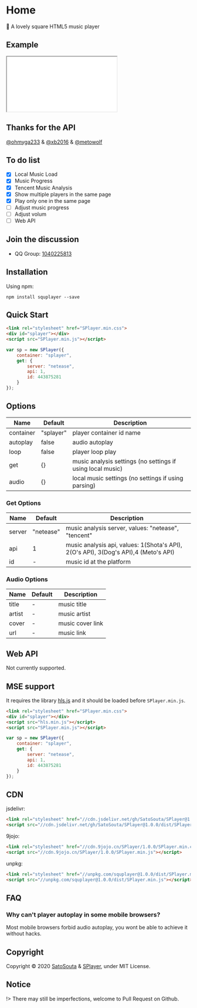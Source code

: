 # Home

🍭 A lovely square HTML5 music player

## Example

<iframe src="example.html"></iframe>

## Thanks for the API

[@ohmyga233](https://github.com/ohmyga233) & [@xb2016](https://github.com/xb2016) & [@metowolf](https://github.com/metowolf)

## To do list
 - [x] Local Music Load
 - [x] Music Progress
 - [x] Tencent Music Analysis
 - [x] Show multiple players in the same page
 - [x] Play only one in the same page
 - [ ] Adjust music progress
 - [ ] Adjust volum
 - [ ] Web API

## Join the discussion

 - QQ Group: [1040225813](https://shang.qq.com/wpa/qunwpa?idkey=fb30524582f88ffc33bcb0da8734a91c877694984794f6cb7f87a3d1269eaecf)

## Installation

Using npm:
```
npm install squplayer --save
```

## Quick Start

```html
<link rel="stylesheet" href="SPlayer.min.css">
<div id="splayer"></div>
<script src="SPlayer.min.js"></script>
```

```js
var sp = new SPlayer({
    container: "splayer",
    get: {
        server: "netease",
        api: 1,
        id: 443875281
    }
});
```

## Options

Name|Default|Description
----|-------|-----------
container|"splayer"|player container id name
autoplay|false|audio autoplay
loop|false|player loop play
get|{}|music analysis settings (no settings if using local music)
audio|{}|local music settings (no settings if using parsing)

### Get Options

Name|Default|Description
----|-------|-----------
server|"netease"|music analysis server, values: "netease", "tencent"
api|1|music analysis api, values: 1(Shota's API), 2(O's API), 3(Dog's API),4 (Meto's API)
id|-|music id at the platform

### Audio Options

Name|Default|Description
----|-------|-----------
title|-|music title
artist|-|music artist
cover|-|music cover link
url|-|music link

## Web API

Not currently supported.

## MSE support

It requires the library [hls.js](https://github.com/video-dev/hls.js) and it should be loaded before `SPlayer.min.js`.

```html
<link rel="stylesheet" href="SPlayer.min.css">
<div id="splayer"></div>
<script src="hls.min.js"></script>
<script src="SPlayer.min.js"></script>
```

```js
var sp = new SPlayer({
    container: "splayer",
    get: {
        server: "netease",
        api: 1,
        id: 443875281
    }
});
```

## CDN

jsdelivr:

```html
<link rel="stylesheet" href="//cdn.jsdelivr.net/gh/SatoSouta/SPlayer@1.0.0/dist/SPlayer.min.css">
<script src="//cdn.jsdelivr.net/gh/SatoSouta/SPlayer@1.0.0/dist/SPlayer.min.js"></script>
```

9jojo:

```html
<link rel="stylesheet" href="//cdn.9jojo.cn/SPlayer/1.0.0/SPlayer.min.css">
<script src="//cdn.9jojo.cn/SPlayer/1.0.0/SPlayer.min.js"></script>
```

unpkg:

```html
<link rel="stylesheet" href="//unpkg.com/squplayer@1.0.0/dist/SPlayer.min.css">
<script src="//unpkg.com/squplayer@1.0.0/dist/SPlayer.min.js"></script>
```

## FAQ

### Why can't player autoplay in some mobile browsers?

Most mobile browsers forbid audio autoplay, you wont be able to achieve it without hacks.

## Copyright

Copyright © 2020 [SatoSouta](https://713.moe/) & [SPlayer](https://splayer.js.org/), under MIT License.

## Notice

!> There may still be imperfections, welcome to Pull Request on Github.
